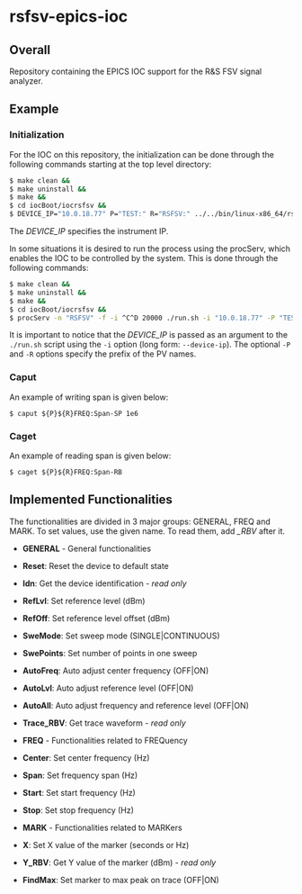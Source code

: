 # rsfsv-epics-ioc

## Overall

Repository containing the EPICS IOC support for the R&S FSV signal
analyzer.

## Example

### Initialization

For the IOC on this repository, the initialization can be done through
the following commands starting at the top level directory:


```sh
$ make clean &&
$ make uninstall &&
$ make &&
$ cd iocBoot/iocrsfsv &&
$ DEVICE_IP="10.0.18.77" P="TEST:" R="RSFSV:" ../../bin/linux-x86_64/rsfsv ./st.cmd
```

The *DEVICE_IP* specifies the instrument IP.

In some situations it is desired to run the process using the procServ,
which enables the IOC to be controlled by the system. This is done
through the following commands:

```sh
$ make clean &&
$ make uninstall &&
$ make &&
$ cd iocBoot/iocrsfsv &&
$ procServ -n "RSFSV" -f -i ^C^D 20000 ./run.sh -i "10.0.18.77" -P "TEST:" -R "RSFSV:"
```

It is important to notice that the *DEVICE_IP* is passed as an argument to the
`./run.sh` script using the `-i` option (long form: `--device-ip`). The optional
`-P` and `-R` options specify the prefix of the PV names.


### Caput

An example of writing span is given below:

```
$ caput ${P}${R}FREQ:Span-SP 1e6
```

### Caget

An example of reading span is given below:

```
$ caget ${P}${R}FREQ:Span-RB
```

## Implemented Functionalities

The functionalities are divided in 3 major groups: GENERAL, FREQ and
MARK. To set values, use the given name. To read them, add *_RBV*
after it.

- **GENERAL** - General functionalities
 - **Reset**: Reset the device to default state
 - **Idn**: Get the device identification - *read only*
 - **RefLvl**: Set reference level (dBm)
 - **RefOff**: Set reference level offset (dBm)
 - **SweMode**: Set sweep mode (SINGLE|CONTINUOUS)
 - **SwePoints**: Set number of points in one sweep
 - **AutoFreq**: Auto adjust center frequency (OFF|ON)
 - **AutoLvl**: Auto adjust reference level (OFF|ON)
 - **AutoAll**: Auto adjust frequency and reference level (OFF|ON)
 - **Trace_RBV**: Get trace waveform - *read only*

- **FREQ** - Functionalities related to FREQuency
 - **Center**: Set center frequency (Hz)
 - **Span**: Set frequency span (Hz)
 - **Start**: Set start frequency (Hz)
 - **Stop**: Set stop frequency (Hz)

- **MARK** - Functionalities related to MARKers
 - **X**: Set X value of the marker (seconds or Hz)
 - **Y_RBV**: Get Y value of the marker (dBm) - *read only*
 - **FindMax**: Set marker to max peak on trace (OFF|ON)
